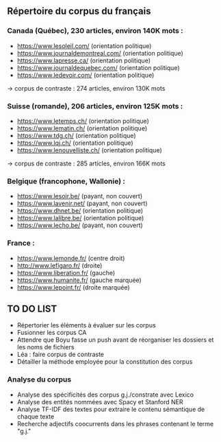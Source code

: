 ## Répertoire du corpus du français

### Canada (Québec), 230 articles, environ 140K mots :
- https://www.lesoleil.com/ (orientation politique)
- https://www.journaldemontreal.com/ (orientation politique)
- https://www.lapresse.ca/ (orientation politique)
- https://www.journaldequebec.com/ (orientation politique)
- https://www.ledevoir.com/ (orientation politique)

-> corpus de contraste : 274 articles, environ 130K mots

### Suisse (romande), 206 articles, environ 125K mots :
- https://www.letemps.ch/ (orientation politique)
- https://www.lematin.ch/ (orientation politique)
- https://www.tdg.ch/ (orientation politique)
- https://www.lqj.ch/ (orientation politique)
- https://www.lenouvelliste.ch/ (orientation politique)

-> corpus de contraste : 285 articles, environ 166K mots

### Belgique (francophone, Wallonie) :
- https://www.lesoir.be/ (payant, non couvert)
- https://www.lavenir.net/ (payant, non couvert)
- https://www.dhnet.be/ (orientation politique)
- https://www.lalibre.be/ (orientation politique)
- https://www.lecho.be/ (payant, non couvert)

### France :
- https://www.lemonde.fr/ (centre droit)
- http://www.lefigaro.fr/ (droite)
- https://www.liberation.fr/ (gauche)
- https://www.humanite.fr/ (gauche marquée)
- https://www.lepoint.fr/ (droite marquée)

## TO DO LIST

- Répertorier les éléments à évaluer sur les corpus
- Fusionner les corpus CA
- Attendre que Boyu fasse un push avant de réorganiser les dossiers et les noms de fichiers
- Léa : faire corpus de contraste
- Détailler la méthode employée pour la constitution des corpus

### Analyse du corpus

- Analyse des spécificités des corpus g.j./constrate avec Lexico
- Analyse des entités nommées avec Spacy et Stanford NER
- Analyse TF-IDF des textes pour extraire le contenu sémantique de chaque texte
- Recherche adjectifs coocurrents dans les phrases contenant le terme "g.j."
